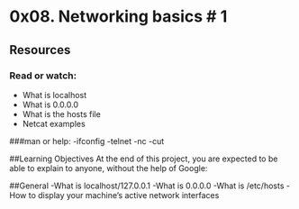 # 0x08. Networking basics # 1

## Resources
### Read or watch:
- What is localhost
- What is 0.0.0.0
- What is the hosts file
- Netcat examples

###man or help:
-ifconfig
-telnet
-nc
-cut

##Learning Objectives
At the end of this project, you are expected to be able to explain to anyone, without the help of Google:

##General
-What is localhost/127.0.0.1
-What is 0.0.0.0
-What is /etc/hosts
-How to display your machine’s active network interfaces
